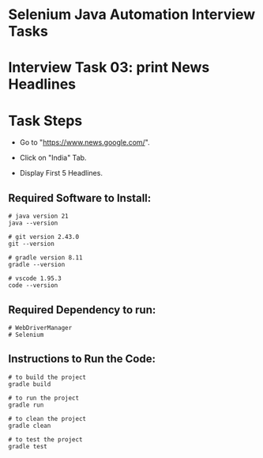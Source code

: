 # Selenium Java Automation Interview Tasks

# Interview Task 03: print News Headlines
# Task Steps
- Go to "https://www.news.google.com/".

- Click on "India" Tab.

- Display First 5 Headlines.

## Required Software to Install:
```
# java version 21
java --version
```
```
# git version 2.43.0
git --version
```
```
# gradle version 8.11
gradle --version
```
```
# vscode 1.95.3
code --version
```
## Required Dependency to run:
```
# WebDriverManager
# Selenium
```
## Instructions to Run the Code:
```
# to build the project
gradle build
```
```
# to run the project
gradle run
```
```
# to clean the project
gradle clean
```
```
# to test the project
gradle test
```
